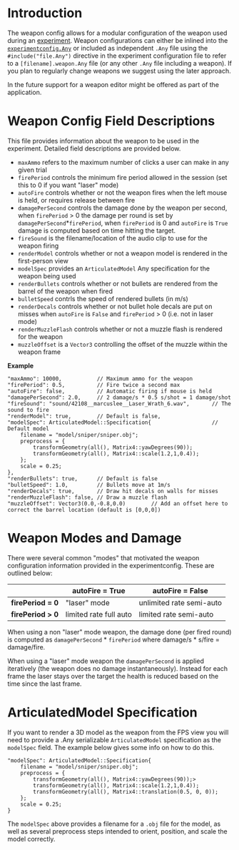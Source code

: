 # Introduction
The weapon config allows for a modular configuration of the weapon used during an [experiment](../experimentConfigReadme.md). Weapon configurations can either be inlined into the [`experimentconfig.Any`](../SAMPLEexperimentconfig.Any#L16) or included as independent `.Any` file using the `#include("file.Any")` directive in the experiment configuration file to refer to a `[filename].weapon.Any` file (or any other `.Any` file including a weapon). If you plan to regularly change weapons we suggest using the later approach.

In the future support for a weapon editor might be offered as part of the application.

# Weapon Config Field Descriptions

This file provides information about the weapon to be used in the experiment. Detailed field descriptions are provided below.

* `maxAmmo` refers to the maximum number of clicks a user can make in any given trial
* `firePeriod` controls the minimum fire period allowed in the session (set this to 0 if you want "laser" mode)
* `autoFire` controls whether or not the weapon fires when the left mouse is held, or requires release between fire
* `damagePerSecond` controls the damage done by the weapon per second, when `firePeriod` > 0 the damage per round is set by `damagePerSecond`*`firePeriod`, when `firePeriod` is 0 and `autoFire` is `True` damage is computed based on time hitting the target.
* `fireSound` is the filename/location of the audio clip to use for the weapon firing
* `renderModel` controls whether or not a weapon model is rendered in the first-person view
* `modelSpec` provides an `ArticulatedModel` Any specification for the weapon being used
* `renderBullets` controls whether or not bullets are rendered from the barrel of the weapon when fired
* `bulletSpeed` contrls the speed of rendered bullets (in m/s)
* `renderDecals` controls whether or not bullet hole decals are put on misses when `autoFire` is `False` and `firePeriod` > 0 (i.e. not in laser mode)
* `renderMuzzleFlash` controls whether or not a muzzle flash is rendered for the weapon
* `muzzleOffset` is a `Vector3` controlling the offset of the muzzle within the weapon frame

**Example**
```
"maxAmmo": 10000,           // Maximum ammo for the weapon
"firePeriod": 0.5,          // Fire twice a second max
"autoFire": false,          // Automatic firing if mouse is held
"damagePerSecond": 2.0,     // 2 damage/s * 0.5 s/shot = 1 damage/shot
"fireSound": "sound/42108__marcuslee__Laser_Wrath_6.wav",       // The sound to fire
"renderModel": true,        // Default is false,
"modelSpec": ArticulatedModel::Specification{			        // Default model
	filename = "model/sniper/sniper.obj";
	preprocess = {
		transformGeometry(all(), Matrix4::yawDegrees(90));
		transformGeometry(all(), Matrix4::scale(1.2,1,0.4));
	};
	scale = 0.25;
},
"renderBullets": true,      // Default is false
"bulletSpeed": 1.0,         // Bullets move at 1m/s
"renderDecals": true,       // Draw hit decals on walls for misses
"renderMuzzleFlash": false, // Draw a muzzle flash
"muzzleOffset": Vector3(0.0,-0.8,0.0)        // Add an offset here to correct the barrel location (default is [0,0,0])
```
 
# Weapon Modes and Damage
There were several common "modes" that motivated the weapon configuration information provided in the experimentconfig. These are outlined below:

|  | autoFire = True | autoFire = False |
|-----------------|------------------------|--------------------------|
| **firePeriod = 0** | "laser" mode | unlimited rate semi-auto |
| **firePeriod > 0** | limited rate full auto | limited rate semi-auto |

When using a non "laser" mode weapon, the damage done (per fired round) is computed as `damagePerSecond` * `firePeriod` where damage/s * s/fire = damage/fire.

When using a "laser" mode weapon the `damagePerSecond` is applied iteratively (the weapon does no damage instantaneously). Instead for each frame the laser stays over the target the health is reduced based on the time since the last frame.

# ArticulatedModel Specification
If you want to render a 3D model as the weapon from the FPS view you will need to provide a .Any serializable `ArticulatedModel` specification as the `modelSpec` field. The example below gives some info on how to do this.

    "modelSpec": ArticulatedModel::Specification{
        filename = "model/sniper/sniper.obj";
        preprocess = {
            transformGeometry(all(), Matrix4::yawDegrees(90));>
            transformGeometry(all(), Matrix4::scale(1.2,1,0.4));
            transformGeometry(all(), Matrix4::translation(0.5, 0, 0));
        };
        scale = 0.25;
    }

The `modelSpec` above provides a filename for a `.obj` file for the model, as well as several preprocess steps intended to orient, position, and scale the model correctly.